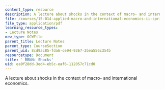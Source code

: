 ```yaml
---
content_type: resource
description: A lecture about shocks in the context of macro- and international economics.
file: /courses/15-014-applied-macro-and-international-economics-ii-spring-2016/ea0f28dd3ed4eb5ceaf6112057c71cd0_MIT15_014S16_L6Argentina.pdf
file_type: application/pdf
learning_resource_types:
- Lecture Notes
ocw_type: OCWFile
parent_title: Lecture Notes
parent_type: CourseSection
parent_uid: 8cd9ac85-fda6-ce94-9367-2bea556c354b
resourcetype: Document
title: ' BBNN: Shocks'
uid: ea0f28dd-3ed4-eb5c-eaf6-112057c71cd0
---
```

A lecture about shocks in the context of macro- and international economics.

